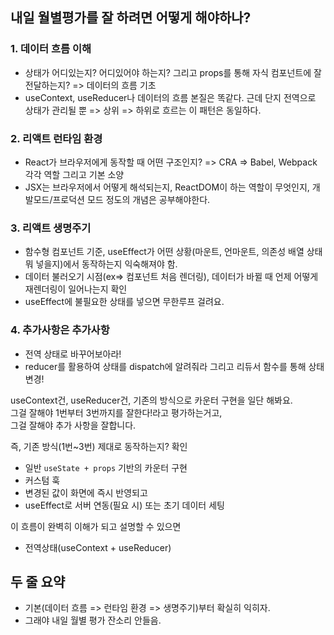 ## 내일 월별평가를 잘 하려면 어떻게 해야하나?

### 1. 데이터 흐름 이해

- 상태가 어디있는지? 어디있어야 하는지? 그리고 props를 통해 자식 컴포넌트에 잘 전달하는지?
=> 데이터의 흐름 기초
- useContext, useReducer나 데이터의 흐름 본질은 똑같다. 근데 단지 전역으로 상태가 관리될 뿐
=> 상위 => 하위로 흐르는 이 패턴은 동일하다.

### 2. 리액트 런타임 환경

- React가 브라우저에게 동작할 때 어떤 구조인지? => CRA => Babel, Webpack 각각 역할 그리고 기본 소양
- JSX는 브라우저에서 어떻게 해석되는지, ReactDOM이 하는 역할이 무엇인지, 개발모드/프로덕션 모드 정도의 개념은 공부해야한다.

### 3. 리액트 생명주기

- 함수형 컴포넌트 기준, useEffect가 어떤 상황(마운트, 언마운트, 의존성 배열 상태 뭐 넣을지)에서 동작하는지 익숙해져야 함.
- 데이터 불러오기 시점(ex=> 컴포넌트 처음 렌더링), 데이터가 바뀔 때 언제 어떻게 재렌더링이 일어나는지 확인
- useEffect에 불필요한 상태를 넣으면 무한루프 걸려요.

### 4. 추가사항은 추가사항

- 전역 상태로 바꾸어보아라!
- reducer를 활용하여 상태를 dispatch에 알려줘라 그리고 리듀서 함수를 통해 상태 변경!

useContext건, useReducer건, 기존의 방식으로 카운터 구현을 일단 해봐요.  
그걸 잘해야 1번부터 3번까지를 잘한다!라고 평가하는거고,  
그걸 잘해야 추가 사항을 잘합니다.

즉, 기존 방식(1번~3번) 제대로 동작하는지? 확인

- 일반 `useState + props` 기반의 카운터 구현
- 커스텀 훅
- 변경된 값이 화면에 즉시 반영되고
- useEffect로 서버 연동(필요 시) 또는 초기 데이터 세팅

이 흐름이 완벽히 이해가 되고 설명할 수 있으면

- 전역상태(useContext + useReducer)

## 두 줄 요약

- 기본(데이터 흐름 => 런타임 환경 => 생명주기)부터 확실히 익히자.
- 그래야 내일 월별 평가 잔소리 안들음.